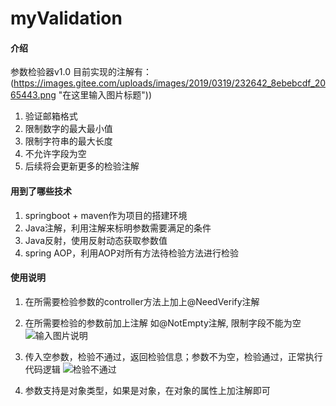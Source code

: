 # myValidation

#### 介绍
参数检验器v1.0
目前实现的注解有：
(https://images.gitee.com/uploads/images/2019/0319/232642_8ebebcdf_2065443.png "在这里输入图片标题"))
1. 验证邮箱格式
2. 限制数字的最大最小值
3. 限制字符串的最大长度
4. 不允许字段为空
5. 后续将会更新更多的检验注解

#### 用到了哪些技术
1. springboot + maven作为项目的搭建环境
2. Java注解，利用注解来标明参数需要满足的条件
3. Java反射，使用反射动态获取参数值
4. spring AOP，利用AOP对所有方法待检验方法进行检验

#### 使用说明
1. 在所需要检验参数的controller方法上加上@NeedVerify注解
2. 在所需要检验的参数前加上注解 如@NotEmpty注解, 限制字段不能为空 
![输入图片说明](https://images.gitee.com/uploads/images/2019/0319/233047_63a05d58_2065443.png)
3. 传入空参数，检验不通过，返回检验信息；参数不为空，检验通过，正常执行代码逻辑
![检验不通过](https://images.gitee.com/uploads/images/2019/0319/233328_36a42c94_2065443.png)


3. 参数支持是对象类型，如果是对象，在对象的属性上加注解即可


